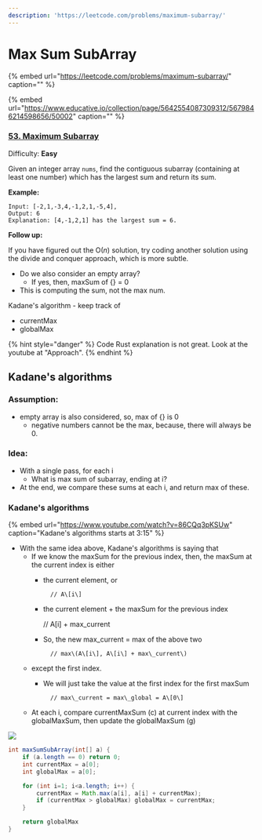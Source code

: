 ```yaml
---
description: 'https://leetcode.com/problems/maximum-subarray/'
---
```


# Max Sum SubArray

{% embed url="https://leetcode.com/problems/maximum-subarray/" caption="" %}

{% embed url="https://www.educative.io/collection/page/5642554087309312/5679846214598656/50002" caption="" %}

### [53. Maximum Subarray](https://leetcode.com/problems/maximum-subarray/)

Difficulty: **Easy**

Given an integer array `nums`, find the contiguous subarray \(containing at least one number\) which has the largest sum and return its sum.

**Example:**

```text
Input: [-2,1,-3,4,-1,2,1,-5,4],
Output: 6
Explanation: [4,-1,2,1] has the largest sum = 6.
```

**Follow up:**

If you have figured out the O\(_n_\) solution, try coding another solution using the divide and conquer approach, which is more subtle.



* Do we also consider an empty array?
  * If yes, then, maxSum of {} = 0
* This is computing the sum, not the max num.

Kadane's algorithm - keep track of

* currentMax
* globalMax

{% hint style="danger" %}
Code Rust explanation is not great. Look at the youtube at "Approach".
{% endhint %}

## Kadane's algorithms

### Assumption:

* empty array is also considered, so, max of {} is 0
  * negative numbers cannot be the max, because, there will always be 0.

### Idea:

* With a single pass, for each i
  * What is max sum of subarray, ending at i?
* At the end, we compare these sums at each i, and return max of these.

### Kadane's algorithms

{% embed url="https://www.youtube.com/watch?v=86CQq3pKSUw" caption="Kadane\'s algorithms starts at 3:15" %}

* With the same idea above, Kadane's algorithms is saying that
  * If we know the maxSum for the previous index, then, the maxSum at the current index is either
    * the current element, or

      ```text
        // A\[i\]
      ```

    * the current element + the maxSum for the previous index

      // A\[i\] + max\_current

    * So, the new max\_current = max of the above two

      ```text
        // max\(A\[i\], A\[i\] + max\_current\)
      ```
  * except the first index.
    * We will just take the value at the first index for the first maxSum

      ```text
        // max\_current = max\_global = A\[0\]
      ```
  * At each i, compare currentMaxSum \(c\) at current index with the globalMaxSum, then update the globalMaxSum \(g\)

![](https://github.com/zhackay/gitbook-algorithms/tree/8ee02ca45dc9f41eb4944456adfe5ab985a8fe7b/.gitbook/assets/image%20%2820%29.png)

```java
int maxSumSubArray(int[] a) {
    if (a.length == 0) return 0; 
    int currentMax = a[0];
    int globalMax = a[0];

    for (int i=1; i<a.length; i++) {
        currentMax = Math.max(a[i], a[i] + currentMax);
        if (currentMax > globalMax) globalMax = currentMax;
    }

    return globalMax
}
```

